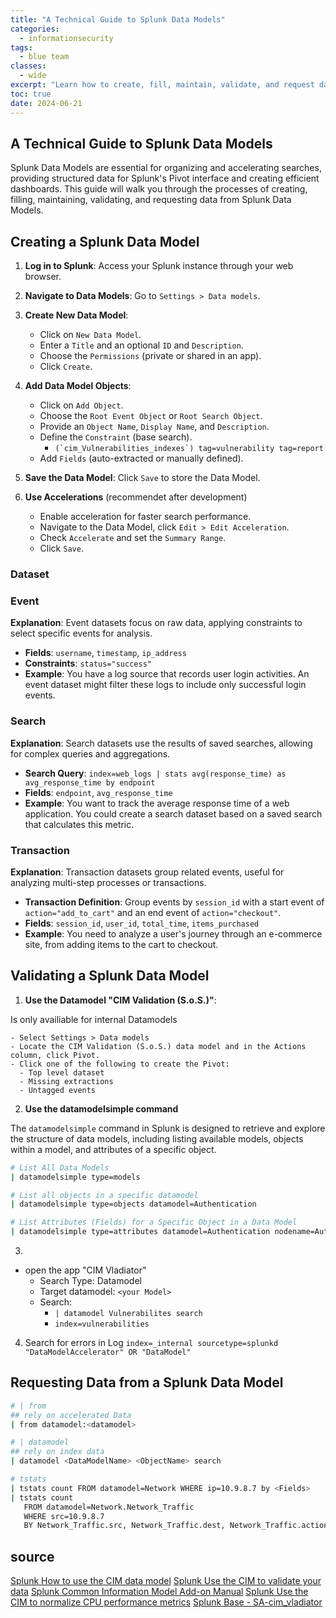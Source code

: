 ```yaml
---
title: "A Technical Guide to Splunk Data Models"
categories: 
  - informationsecurity
tags:
  - blue team
classes: 
  - wide
excerpt: "Learn how to create, fill, maintain, validate, and request data from Splunk Data Models in this comprehensive guide."
toc: true
date: 2024-06-21
---
```


## A Technical Guide to Splunk Data Models

Splunk Data Models are essential for organizing and accelerating searches, providing structured data for Splunk's Pivot interface and creating efficient dashboards. This guide will walk you through the processes of creating, filling, maintaining, validating, and requesting data from Splunk Data Models.

## Creating a Splunk Data Model

1. **Log in to Splunk**: Access your Splunk instance through your web browser.
2. **Navigate to Data Models**: Go to `Settings > Data models`.
3. **Create New Data Model**:
   - Click on `New Data Model`.
   - Enter a `Title` and an optional `ID` and `Description`.
   - Choose the `Permissions` (private or shared in an app).
   - Click `Create`.

4. **Add Data Model Objects**:
   - Click on `Add Object`.
   - Choose the `Root Event Object` or `Root Search Object`.
   - Provide an `Object Name`, `Display Name`, and `Description`.
   - Define the `Constraint` (base search).
       - ```(`cim_Vulnerabilities_indexes`) tag=vulnerability tag=report```
   - Add `Fields` (auto-extracted or manually defined).

5. **Save the Data Model**: Click `Save` to store the Data Model.

6. **Use Accelerations** (recommendet after development)
   - Enable acceleration for faster search performance.
   - Navigate to the Data Model, click `Edit > Edit Acceleration`.
   - Check `Accelerate` and set the `Summary Range`.
   - Click `Save`.

### Dataset

### Event
**Explanation**: Event datasets focus on raw data, applying constraints to select specific events for analysis.

- **Fields**: `username`, `timestamp`, `ip_address`
- **Constraints**: `status="success"`
- **Example**: You have a log source that records user login activities. An event dataset might filter these logs to include only successful login events.

### Search
**Explanation**: Search datasets use the results of saved searches, allowing for complex queries and aggregations.

- **Search Query**: `index=web_logs | stats avg(response_time) as avg_response_time by endpoint`
- **Fields**: `endpoint`, `avg_response_time`
- **Example**: You want to track the average response time of a web application. You could create a search dataset based on a saved search that calculates this metric.

### Transaction
**Explanation**: Transaction datasets group related events, useful for analyzing multi-step processes or transactions.

- **Transaction Definition**: Group events by `session_id` with a start event of `action="add_to_cart"` and an end event of `action="checkout"`.
- **Fields**: `session_id`, `user_id`, `total_time`, `items_purchased`
- **Example**: You need to analyze a user's journey through an e-commerce site, from adding items to the cart to checkout.

## Validating a Splunk Data Model

1. **Use the Datamodel "CIM Validation (S.o.S.)"**:

Is only availiable for internal Datamodels

    - Select Settings > Data models
    - Locate the CIM Validation (S.o.S.) data model and in the Actions column, click Pivot.
    - Click one of the following to create the Pivot:
      - Top level dataset
      - Missing extractions
      - Untagged events

2. **Use the datamodelsimple command**

The `datamodelsimple` command in Splunk is designed to retrieve and explore the structure of data models, including listing available models, objects within a model, and attributes of a specific object.

```bash
# List All Data Models
| datamodelsimple type=models

# List all objects in a specific datamodel
| datamodelsimple type=objects datamodel=Authentication

# List Attributes (Fields) for a Specific Object in a Data Model
| datamodelsimple type=attributes datamodel=Authentication nodename=Authentication.Failed_Authentication
```

3. 

- open the app "CIM Vladiator"
  - Search Type: Datamodel
  - Target datamodel: `<your Model>`
  - Search:
    - `| datamodel Vulnerabilites search`
    - `index=vulnerabilities`

4. Search for errors in Log
`index=_internal sourcetype=splunkd "DataModelAccelerator" OR "DataModel"`

## Requesting Data from a Splunk Data Model

```bash
# | from
## rely on accelerated Data
| from datamodel:<datamodel>

# | datamodel
## rely on index data
| datamodel <DataModelName> <ObjectName> search

# tstats
| tstats count FROM datamodel=Network WHERE ip=10.9.8.7 by <Fields>
| tstats count 
   FROM datamodel=Network.Network_Traffic 
   WHERE src=10.9.8.7
   BY Network_Traffic.src, Network_Traffic.dest, Network_Traffic.action
```

## source

[Splunk How to use the CIM data model][def]
[Splunk Use the CIM to validate your data][def1]
[Splunk Common Information Model Add-on Manual][def2]
[Splunk Use the CIM to normalize CPU performance metrics][def3]
[Splunk Base - SA-cim_vladiator][def4]

[def]: https://docs.splunk.com/Documentation/CIM/5.3.2/User/Howtousethesereferencetables
[def1]: https://docs.splunk.com/Documentation/CIM/5.3.2/User/UsetheCIMtovalidateyourdata
[def2]: https://docs.splunk.com/Documentation/CIM/latest/User/UsetheCIMtonormalizedataatsearchtime
[def3]: https://docs.splunk.com/Documentation/CIM/5.3.2/User/UsetheCIMtonormalizeCPUperformancemetrics
[def4]: https://splunkbase.splunk.com/app/2968
